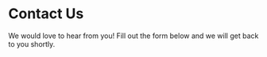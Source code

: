 # Contact Us

We would love to hear from you! Fill out the form below and we will get back to you shortly.

